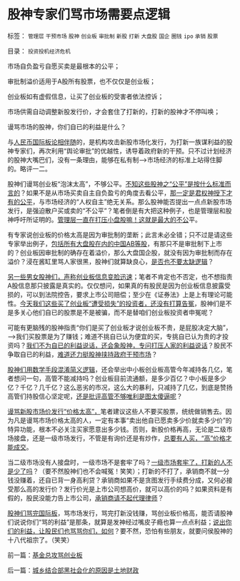 # 股神专家们骂市场需要点逻辑

标签： `管理层` `干预市场` `股神` `创业板` `审批制` `新股` `打新` `大盘股` `国企` `圈钱` `ipo` `承销` `股票` 

目录： `投资投机经济危机`



市场自负盈亏自愿买卖是最根本的公平；

审批制溢价适用于A股所有股票，也不仅仅是创业板；

创业板如有虚假信息，让买了创业板的受害者依法控诉；

市场供需自动调整新股发行价，才会套住了打新的，打新的股神才不停叫唤；

谩骂市场的股神，你们自已的利益是什么？



与[人民币国际板论相伴随](../../../2011/5/19/人民币国际板，外汇管制下的腐败.md)的，是机构攻击新股市场化发行，为打新一族谋利益的股神专家们，再次利用“舆论审批”的优越性，诱导着政府新的干预。只不过计划经济的股神大嘴巴们，没有一条理由，能够在私有制——>市场经济的标准上站得住脚的。略评一二。

股神们谩骂创业板“泡沫太高”，不够公平。[不知这些股神之“公平”是按什么标准而言的](../../../2011/5/18/否定市场的五毛股神信仰什么？.md)？如果不是从市场买卖自主自负盈亏的角度去看公平，[那一定是君权神授下才有的公平](../../../2011/2/1/人道主义如何构筑君权神授？.md)，与市场经济的“人权自主”绝无关系。那么股神能否提出一点点新股市场发行，是强迫散户买或卖的“不公平”？笔者倒是有大把这种例子，也是管理层和股神呼吁所证明的。[管理层一直在打压小盘股嘛！这就是最大的不公](../../../2011/3/29/散户禁飞区，基金大轰炸，蓝筹反对派.md)平。

有专家说创业板的价格太高是因为审批制的垄断；此言未必全错；只不过是请这些专家举出例子，[包括所有大盘股在内的中国AB等股](../../../2011/1/18/大象有癌症，小猴扛大旗!.md)，有那只不是审批制下上市的？创业板因审批制的确存在着溢价，那么大盘国企股，就没有因为审批制而存在溢价？浸在酱缸里骂人家很黑，股神们就算缺良心，[是否也不要太缺逻辑](../../../2011/5/3/只有人类才具备逻辑能力.md)？

[另一些男女股神们，声称创业板信息变脸迅速](../../../2010/7/1/股评家骂散户，骂市场经济，骂创业板，骂买卖自愿.md)；笔者不肯定也不否定，也不想指责A股信息那只披露是真实的。仅仅想问，如果真的有股民是因为创业板信息披露受损的，可以到法院控告，要求上市公司赔偿；至少在《证券法》上是上有理论可能性。[今天我们这些买了创业板“遭受损失”的投资者，还没有打算告冤](../../../2010/12/7/脑残救济税不合理.md)，股神们是不是多关心他们自已的股票是不是被骗，而不是替咱们创业板投资者申冤呢？

可能有更脑残的股神指责“你们是买了创业板才说创业板不贵，是屁股决定大脑”，——>我们买股票是为了赚钱；难道不挑自已认为便宜的买，专挑自已认为贵的才投资吗？[我们不为自已的利益说话，还会象股神，专问打压人家的利益说话](../../../2010/6/25/唯利是图就不可能是意识形态.md)？股民不争取自已的利益，[难道还力挺股神挟持政府干预市场](../../../2009/4/6/“市场不理性”道德借口操纵利益剥夺和财富转移.md)？



[股神们用数学手段混淆简义逻辑](../../../2011/5/14/滥用数学的逻辑混乱.md)，还会举出中小板创业板高管今年减持各几亿，笔者想问一句，高管不能减持吗？创业板目前流通额，是多少百亿？中小板是多少亿？千亿？几千亿？这么恶劣的市况，这么大的暴利，只减持了几亿，到底是赞扬高管们持股信心坚定呢，[还是批评高管不够唯利是图太傻逼呢](../../../2011/2/23/哲学制造沟通障碍，哲学制造冲突.md)？

[谩骂新股市场价发行“价格太高”，](../../../2011/5/16/嫌新股贵？打新旱涝保收就那么神圣？.md)笔者建议这些人不要买股票，统统做销售去。因为凡是谩骂市场价格太高的人，一定有本事“卖出他自已愿卖多少价就卖多少价”的特异功能，根本不必关注买家愿意出多少钱。否则，新股价格再高，无论是二级市场接盘，还是一级市场发行，不管是有询价还是有炒作，[总要有人买，“高”价格才能成交](../../../2011/3/1/新股发行改革后空前便宜！.md)。

当二级市场没有人接盘时，一级市场不是套牢了吗？[一级市场套牢了，打新的人不是少了吗](../../../2010/10/26/新价市场价发行二级市场反而便宜了.md)？（要不然股神们也不会喊冤！笑笑）；打新的不打了，承销商不就一分钱没赚着，还自已背一身高利贷？承销商如果不是贪图发行手续费分成，又何必接受那么高的发行价？发行价光是上市公司想高价，就可以高价的吗？如果资料是有假的，股民没能力告上市公司，[承销商请不起代理律师](../../../2010/10/24/黑律师的贡献“非法无正义”.md)？

[股神们骂完国际板](../../../2011/5/16/人民币国际板逻辑后果和利益动机.md)，骂市场发行，骂完打新没钱赚，骂创业板价格高，能否请股神们说说你们“骂的利益”是那条，就算是发神经过嘴皮子瘾也算一点点利益；[说出你们的利益，让股民们也骂骂你们，如何](../../../2011/3/23/请萨科奇自证不是极端的邪恶.md)？要不然，恐怕有些朋友，就要问侯股神的十八代祖宗了。（笑笑）

前一篇：[基金总攻骂创业板](../../../2011/5/20/基金总攻骂创业板.md)

后一篇：[城乡结合部黑社会化的原因是土地财政](../../../2011/5/20/城乡结合部黑社会化的原因是土地财政.md)